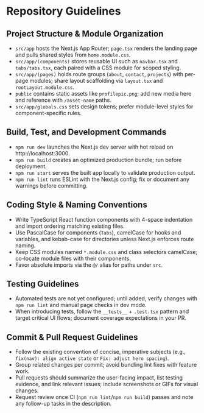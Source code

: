 # Repository Guidelines

## Project Structure & Module Organization
- `src/app` hosts the Next.js App Router; `page.tsx` renders the landing page and pulls shared styles from `home.module.css`.
- `src/app/(components)` stores reusable UI such as `navbar.tsx` and `tabs/tabs.tsx`, each paired with a CSS module for scoped styling.
- `src/app/(pages)` holds route groups (`about`, `contact`, `projects`) with per-page modules; share layout scaffolding via `layout.tsx` and `rootLayout.module.css`.
- `public` contains static assets like `profilepic.png`; add new media here and reference with `/asset-name` paths.
- `src/app/globals.css` sets design tokens; prefer module-level styles for component-specific rules.

## Build, Test, and Development Commands
- `npm run dev` launches the Next.js dev server with hot reload on http://localhost:3000.
- `npm run build` creates an optimized production bundle; run before deployment.
- `npm run start` serves the built app locally to validate production output.
- `npm run lint` runs ESLint with the Next.js config; fix or document any warnings before committing.

## Coding Style & Naming Conventions
- Write TypeScript React function components with 4-space indentation and import ordering matching existing files.
- Use PascalCase for components (`Tabs`), camelCase for hooks and variables, and kebab-case for directories unless Next.js enforces route naming.
- Keep CSS modules named `*.module.css` and class selectors camelCase; co-locate module files with their components.
- Favor absolute imports via the `@/` alias for paths under `src`.

## Testing Guidelines
- Automated tests are not yet configured; until added, verify changes with `npm run lint` and manual page checks in dev mode.
- When introducing tests, follow the `__tests__` + `.test.tsx` pattern and target critical UI flows; document coverage expectations in your PR.

## Commit & Pull Request Guidelines
- Follow the existing convention of concise, imperative subjects (e.g., `fix(nav): align active state` or `Fix: adjust hero spacing`).
- Group related changes per commit; avoid bundling lint fixes with feature work.
- Pull requests should summarize the user-facing impact, list testing evidence, and link relevant issues; include screenshots or GIFs for visual changes.
- Request review once CI (`npm run lint`/`npm run build`) passes and note any follow-up tasks in the description.

